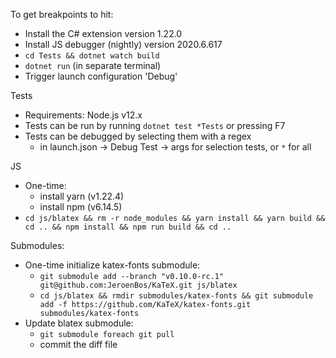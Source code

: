 To get breakpoints to hit:
- Install the C# extension version 1.22.0
- Install JS debugger (nightly) version 2020.6.617
- `cd Tests && dotnet watch build`
- `dotnet run` (in separate terminal)
- Trigger launch configuration 'Debug'

Tests
- Requirements: Node.js v12.x
- Tests can be run by running `dotnet test *Tests` or pressing F7
- Tests can be debugged by selecting them with a regex 
  - in launch.json -> Debug Test -> args for selection tests, or `*` for all

JS
- One-time:
  - install yarn (v1.22.4)
  - install npm (v6.14.5)
- `cd js/blatex && rm -r node_modules && yarn install && yarn build && cd .. && npm install && npm run build && cd ..`


Submodules:
  - One-time initialize katex-fonts submodule:
    - `git submodule add --branch "v0.10.0-rc.1" git@github.com:JeroenBos/KaTeX.git js/blatex`
    - `cd js/blatex && rmdir submodules/katex-fonts && git submodule add -f https://github.com/KaTeX/katex-fonts.git submodules/katex-fonts`
  - Update blatex submodule:
    - `git submodule foreach git pull`
    - commit the diff file

